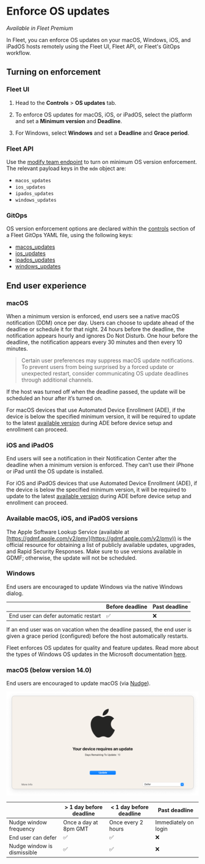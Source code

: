 # Enforce OS updates

_Available in Fleet Premium_

In Fleet, you can enforce OS updates on your macOS, Windows, iOS, and iPadOS hosts remotely using the Fleet UI, Fleet API, or Fleet's GitOps workflow.

## Turning on enforcement

### Fleet UI

1. Head to the **Controls** > **OS updates** tab.

2. To enforce OS updates for macOS, iOS, or iPadOS, select the platform and set a **Minimum version** and **Deadline**.

3. For Windows, select **Windows** and set a **Deadline** and **Grace period**.

### Fleet API

Use the [modify team endpoint](https://fleetdm.com/docs/rest-api/rest-api#modify-team) to turn on minimum OS version enforcement. The relevant payload keys in the `mdm` object are:
+ `macos_updates`
+ `ios_updates`
+ `ipados_updates`
+ `windows_updates`

### GitOps

OS version enforcement options are declared within the [controls](https://fleetdm.com/docs/configuration/yaml-files#controls) section of a Fleet GitOps YAML file, using the following keys: 
+ [macos_updates](https://fleetdm.com/docs/configuration/yaml-files#macos-updates)
+ [ios_updates](https://fleetdm.com/docs/configuration/yaml-files#ios-updates)
+ [ipados_updates](https://fleetdm.com/docs/configuration/yaml-files#ipados-updates)
+ [windows_updates](https://fleetdm.com/docs/configuration/yaml-files#windows-updates)

## End user experience

### macOS

When a minimum version is enforced, end users see a native macOS notification (DDM) once per day. Users can choose to update ahead of the deadline or schedule it for that night. 24 hours before the deadline, the notification appears hourly and ignores Do Not Disturb. One hour before the deadline, the notification appears every 30 minutes and then every 10 minutes.

> Certain user preferences may suppress macOS update notifications. To prevent users from being surprised by a forced update or unexpected restart, consider communicating OS update deadlines through additional channels.

If the host was turned off when the deadline passed, the update will be scheduled an hour after it’s turned on.

For macOS devices that use Automated Device Enrollment (ADE), if the device is below the specified minimum version, it will be required to update to the latest [available version](#available-macos-ios-and-ipados-versions) during ADE before device setup and enrollment can proceed.

### iOS and iPadOS

End users will see a notification in their Notification Center after the deadline when a minimum version is enforced. They can’t use their iPhone or iPad until the OS update is installed.

For iOS and iPadOS devices that use Automated Device Enrollment (ADE), if the device is below the specified
minimum version, it will be required to update to the latest [available version](#available-macos-ios-and-ipados-versions) during ADE before device setup and enrollment can proceed.

### Available macOS, iOS, and iPadOS versions

The Apple Software Lookup Service (available at [https://gdmf.apple.com/v2/pmv](https://gdmf.apple.com/v2/pmv)) is the official resource for obtaining a list of publicly available updates, upgrades, and Rapid Security Responses. Make sure to use versions available in GDMF; otherwise, the update will not be scheduled.

### Windows

End users are encouraged to update Windows via the native Windows dialog.

|                                           | Before deadline | Past deadline |
| ----------------------------------------- | ----------------| ------------- |
| End user can defer automatic restart      | ✅              | ❌            |

If an end user was on vacation when the deadline passed, the end user is given a grace period (configured) before the host automatically restarts.

Fleet enforces OS updates for quality and feature updates. Read more about the types of Windows OS updates in the Microsoft documentation [here](https://learn.microsoft.com/en-us/windows/deployment/update/get-started-updates-channels-tools#types-of-updates).

### macOS (below version 14.0)

End users are encouraged to update macOS (via [Nudge](https://github.com/macadmins/nudge)).

![Nudge window](https://raw.githubusercontent.com/fleetdm/fleet/main/docs/images/nudge-window.png)

|                                      | > 1 day before deadline | < 1 day before deadline | Past deadline         |
| ------------------------------------ | ----------------------- | ----------------------- | --------------------- |
| Nudge window frequency               | Once a day at 8pm GMT   | Once every 2 hours      | Immediately on login  |
| End user can defer                   | ✅                      | ✅                      | ❌                    |
| Nudge window is dismissible          | ✅                      | ✅                      | ❌                    |

<meta name="category" value="guides">
<meta name="authorGitHubUsername" value="noahtalerman">
<meta name="authorFullName" value="Noah Talerman">
<meta name="publishedOn" value="2024-08-10">
<meta name="articleTitle" value="Enforce OS updates">
<meta name="description" value="Learn how to manage OS updates on macOS, Windows, iOS, and iPadOS devices.">
